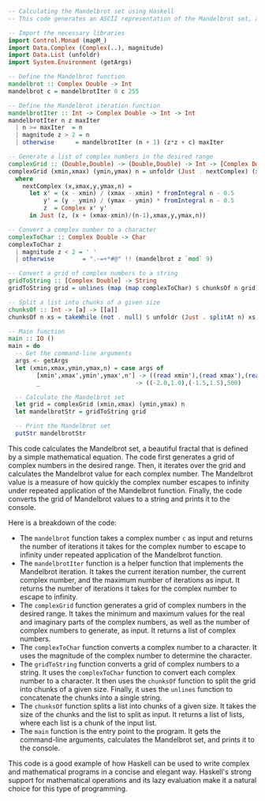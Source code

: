 ```haskell
-- Calculating the Mandelbrot set using Haskell
-- This code generates an ASCII representation of the Mandelbrot set, a beautiful fractal that is defined by a simple mathematical equation.

-- Import the necessary libraries
import Control.Monad (mapM_)
import Data.Complex (Complex(..), magnitude)
import Data.List (unfoldr)
import System.Environment (getArgs)

-- Define the Mandelbrot function
mandelbrot :: Complex Double -> Int
mandelbrot c = mandelbrotIter 0 c 255

-- Define the Mandelbrot iteration function
mandelbrotIter :: Int -> Complex Double -> Int -> Int
mandelbrotIter n z maxIter
  | n >= maxIter  = n
  | magnitude z > 2 = n
  | otherwise      = mandelbrotIter (n + 1) (z*z + c) maxIter

-- Generate a list of complex numbers in the desired range
complexGrid :: (Double,Double) -> (Double,Double) -> Int -> [Complex Double]
complexGrid (xmin,xmax) (ymin,ymax) n = unfoldr (Just . nextComplex) (xmin,xmax,ymin,ymax,n)
  where
    nextComplex (x,xmax,y,ymax,n) =
      let x' = (x - xmin) / (xmax - xmin) * fromIntegral n - 0.5
          y' = (y - ymin) / (ymax - ymin) * fromIntegral n - 0.5
          z  = Complex x' y'
      in Just (z, (x + (xmax-xmin)/(n-1),xmax,y,ymax,n))

-- Convert a complex number to a character
complexToChar :: Complex Double -> Char
complexToChar z
  | magnitude z < 2 = ' '
  | otherwise        = ".-=+*#@" !! (mandelbrot z `mod` 9)

-- Convert a grid of complex numbers to a string
gridToString :: [Complex Double] -> String
gridToString grid = unlines (map (map complexToChar) $ chunksOf n grid)

-- Split a list into chunks of a given size
chunksOf :: Int -> [a] -> [[a]]
chunksOf n xs = takeWhile (not . null) $ unfoldr (Just . splitAt n) xs

-- Main function
main :: IO ()
main = do
  -- Get the command-line arguments
  args <- getArgs
  let (xmin,xmax,ymin,ymax,n) = case args of
        [xmin',xmax',ymin',ymax',n'] -> ((read xmin'),(read xmax'),(read ymin'),(read ymax'),(read n'))
        _                           -> ((-2.0,1.0),(-1.5,1.5),500)

  -- Calculate the Mandelbrot set
  let grid = complexGrid (xmin,xmax) (ymin,ymax) n
  let mandelbrotStr = gridToString grid

  -- Print the Mandelbrot set
  putStr mandelbrotStr
```

This code calculates the Mandelbrot set, a beautiful fractal that is defined by a simple mathematical equation. The code first generates a grid of complex numbers in the desired range. Then, it iterates over the grid and calculates the Mandelbrot value for each complex number. The Mandelbrot value is a measure of how quickly the complex number escapes to infinity under repeated application of the Mandelbrot function. Finally, the code converts the grid of Mandelbrot values to a string and prints it to the console.

Here is a breakdown of the code:

* The `mandelbrot` function takes a complex number `c` as input and returns the number of iterations it takes for the complex number to escape to infinity under repeated application of the Mandelbrot function.
* The `mandelbrotIter` function is a helper function that implements the Mandelbrot iteration. It takes the current iteration number, the current complex number, and the maximum number of iterations as input. It returns the number of iterations it takes for the complex number to escape to infinity.
* The `complexGrid` function generates a grid of complex numbers in the desired range. It takes the minimum and maximum values for the real and imaginary parts of the complex numbers, as well as the number of complex numbers to generate, as input. It returns a list of complex numbers.
* The `complexToChar` function converts a complex number to a character. It uses the magnitude of the complex number to determine the character.
* The `gridToString` function converts a grid of complex numbers to a string. It uses the `complexToChar` function to convert each complex number to a character. It then uses the `chunksOf` function to split the grid into chunks of a given size. Finally, it uses the `unlines` function to concatenate the chunks into a single string.
* The `chunksOf` function splits a list into chunks of a given size. It takes the size of the chunks and the list to split as input. It returns a list of lists, where each list is a chunk of the input list.
* The `main` function is the entry point to the program. It gets the command-line arguments, calculates the Mandelbrot set, and prints it to the console.

This code is a good example of how Haskell can be used to write complex and mathematical programs in a concise and elegant way. Haskell's strong support for mathematical operations and its lazy evaluation make it a natural choice for this type of programming.